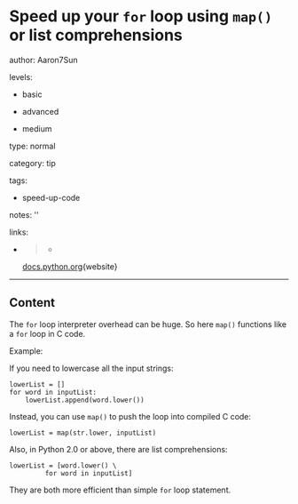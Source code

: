 # Speed up your `for` loop using `map()` or list comprehensions
author: Aaron7Sun

levels:

  - basic

  - advanced

  - medium

type: normal

category: tip

tags:

  - speed-up-code

notes: ''

links:

  - >-
    [docs.python.org](https://docs.python.org/2/library/functions.html#map){website}

---
## Content

The `for` loop interpreter overhead can be huge. So here `map()` functions like a `for` loop in C code. 

Example:

If you need to lowercase all the input strings:

```
lowerList = []
for word in inputList:
    lowerList.append(word.lower())
```
Instead, you can use `map()` to push the loop into compiled C  code:
```
lowerList = map(str.lower, inputList)
```
Also, in Python 2.0 or above, there are list comprehensions:
```
lowerList = [word.lower() \
         for word in inputList]
```
They are both more efficient than simple `for` loop statement.
